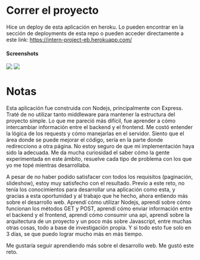 # Correr el proyecto
Hice un deploy de esta aplicación en heroku. Lo pueden encontrar en la sección de deployments de esta repo o pueden acceder directamente a este link: https://intern-project-eb.herokuapp.com/

#### Screenshots
![](/images/ss1.png) ![](/images/ss2.png)


# Notas
Esta aplicación fue construida con Nodejs, principalmente con Express. Traté de no utilizar tanto middleware para mantener la estructura del proyecto simple. Lo que me pareció más difícil, fue aprender a cómo intercambiar información entre el backend y el frontend. Me costó entender la lógica de los requests y cómo manejarlas en el servidor. Siento que el área donde se puede mejorar el código, sería en la parte donde redirecciono a otra página. No estoy seguro de que mi implementación haya sido la adecuada. Me da mucha curiosidad el saber cómo la gente experimentada en este ámbito, resuelve cada tipo de problema con los que yo me topé mientras desarrollaba. 

A pesar de no haber podido satisfacer con todos los requisitos (paginación, slideshow), estoy muy satisfecho con el resultado. Previo a este reto, no tenía los conocimientos para desarrollar una aplicación como esta, y gracias a esta oportunidad y al trabajo que he hecho, ahora entiendo más sobre el desarrollo web. Aprendí cómo utilizar Nodejs, aprendí sobre cómo funcionan los métodos GET y POST, aprendí cómo enviar información entre el backend y el frontend, aprendí cómo consumir una api, aprendí sobre la arquitectura de un proyecto y un poco más sobre Javascript, entre muchas otras cosas, todo a base de investigación propia. Y si todo esto fue solo en 3 días, se que puedo lograr mucho más en más tiempo.

Me gustaría seguir aprendiendo más sobre el desarrollo web. Me gustó este reto.
